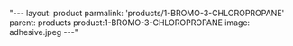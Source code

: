 "---
layout: product
parmalink: 'products/1-BROMO-3-CHLOROPROPANE'
parent: products
product:1-BROMO-3-CHLOROPROPANE 
image: adhesive.jpeg
---"